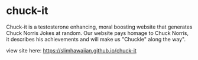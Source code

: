 # chuck-it
Chuck-it is a testosterone enhancing, moral boosting website that generates Chuck Norris Jokes at random.  Our  website pays homage to Chuck Norris, it describes his achievements and will make us "Chuckle" along the way".

view site here: https://slimhawaiian.github.io/chuck-it
